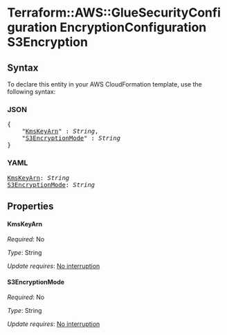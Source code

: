 # Terraform::AWS::GlueSecurityConfiguration EncryptionConfiguration S3Encryption

## Syntax

To declare this entity in your AWS CloudFormation template, use the following syntax:

### JSON

<pre>
{
    "<a href="#kmskeyarn" title="KmsKeyArn">KmsKeyArn</a>" : <i>String</i>,
    "<a href="#s3encryptionmode" title="S3EncryptionMode">S3EncryptionMode</a>" : <i>String</i>
}
</pre>

### YAML

<pre>
<a href="#kmskeyarn" title="KmsKeyArn">KmsKeyArn</a>: <i>String</i>
<a href="#s3encryptionmode" title="S3EncryptionMode">S3EncryptionMode</a>: <i>String</i>
</pre>

## Properties

#### KmsKeyArn

_Required_: No

_Type_: String

_Update requires_: [No interruption](https://docs.aws.amazon.com/AWSCloudFormation/latest/UserGuide/using-cfn-updating-stacks-update-behaviors.html#update-no-interrupt)

#### S3EncryptionMode

_Required_: No

_Type_: String

_Update requires_: [No interruption](https://docs.aws.amazon.com/AWSCloudFormation/latest/UserGuide/using-cfn-updating-stacks-update-behaviors.html#update-no-interrupt)

